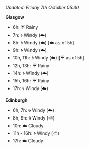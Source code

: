 *Updated: Friday 7th October 05:30*

**Glasgow**

* 6h: :umbrella: Rainy
* 7h: :cyclone: Windy (:cloud:)
* 8h: :cyclone: Windy (:cloud:) [:cloud: as of 5h]
* 9h: :cyclone: Windy (:cloud:)
* 10h, 11h: :cyclone: Windy (:cloud:) [:umbrella: as of 5h]
* 12h, 13h: :umbrella: Rainy
* 14h: :cyclone: Windy (:cloud:)
* 15h, 16h: :umbrella: Rainy
* 17h: :cyclone: Windy (:cloud:)

**Edinburgh**

* 6h, 7h: :cyclone: Windy (:cloud:)
* 8h, 9h: :cyclone: Windy (:partly_sunny:)
* 10h: :cloud: Cloudy
* 11h - 16h: :cyclone: Windy (:partly_sunny:)
* 17h: :cloud: Cloudy
